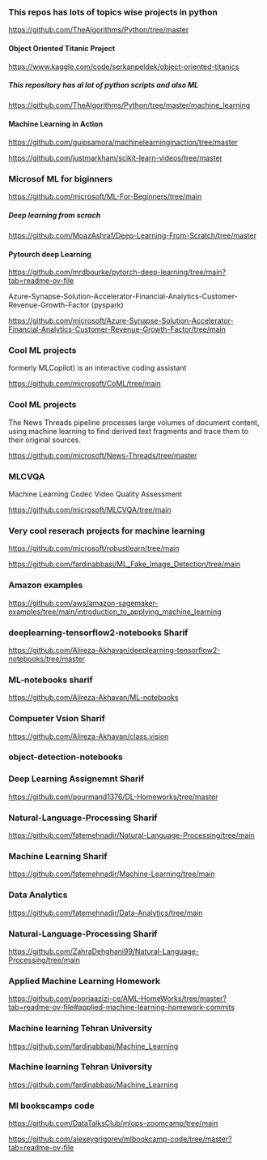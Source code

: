 ### This repos has lots of topics wise projects in python 

https://github.com/TheAlgorithms/Python/tree/master

#### Object Oriented Titanic Project 

https://www.kaggle.com/code/serkanpeldek/object-oriented-titanics

##### This repository has al lot of python scripts and also ML

https://github.com/TheAlgorithms/Python/tree/master/machine_learning

#### Machine Learning in Action 

https://github.com/guipsamora/machinelearninginaction/tree/master

https://github.com/justmarkham/scikit-learn-videos/tree/master

### Microsof ML for biginners 

https://github.com/microsoft/ML-For-Beginners/tree/main

##### Deep learning from scrach 

https://github.com/MoazAshraf/Deep-Learning-From-Scratch/tree/master

#### Pytourch deep Learning 

https://github.com/mrdbourke/pytorch-deep-learning/tree/main?tab=readme-ov-file

Azure-Synapse-Solution-Accelerator-Financial-Analytics-Customer-Revenue-Growth-Factor  (pyspark)

https://github.com/microsoft/Azure-Synapse-Solution-Accelerator-Financial-Analytics-Customer-Revenue-Growth-Factor/tree/main

### Cool ML projects

formerly MLCopilot) is an interactive coding assistant

https://github.com/microsoft/CoML/tree/main

### Cool ML projects

The News Threads pipeline processes large volumes of document content, using machine learning to find derived text fragments and trace them to their original sources.

https://github.com/microsoft/News-Threads/tree/master

### MLCVQA

Machine Learning Codec Video Quality Assessment

https://github.com/microsoft/MLCVQA/tree/main

### Very cool reserach projects for machine learning 

https://github.com/microsoft/robustlearn/tree/main

https://github.com/fardinabbasi/ML_Fake_Image_Detection/tree/main

### Amazon examples 

https://github.com/aws/amazon-sagemaker-examples/tree/main/introduction_to_applying_machine_learning

### deeplearning-tensorflow2-notebooks Sharif

https://github.com/Alireza-Akhavan/deeplearning-tensorflow2-notebooks/tree/master

### ML-notebooks sharif 

https://github.com/Alireza-Akhavan/ML-notebooks

### Compueter Vsion Sharif 

https://github.com/Alireza-Akhavan/class.vision

### object-detection-notebooks


### Deep Learning Assignemnt Sharif 

https://github.com/pourmand1376/DL-Homeworks/tree/master

### Natural-Language-Processing Sharif

https://github.com/fatemehnadir/Natural-Language-Processing/tree/main

### Machine Learning Sharif

https://github.com/fatemehnadir/Machine-Learning/tree/main

### Data Analytics

https://github.com/fatemehnadir/Data-Analytics/tree/main

### Natural-Language-Processing Sharif

https://github.com/ZahraDehghani99/Natural-Language-Processing/tree/main

### Applied Machine Learning Homework 

https://github.com/pooriaazizi-ce/AML-HomeWorks/tree/master?tab=readme-ov-file#applied-machine-learning-homework-commits

### Machine learning Tehran University 

https://github.com/fardinabbasi/Machine_Learning

### Machine learning Tehran University 

https://github.com/fardinabbasi/Machine_Learning

### Ml bookscamps code 

https://github.com/DataTalksClub/mlops-zoomcamp/tree/main

https://github.com/alexeygrigorev/mlbookcamp-code/tree/master?tab=readme-ov-file


